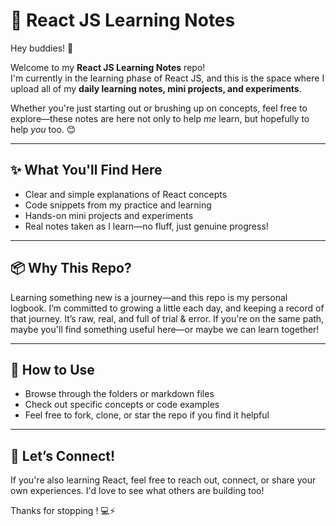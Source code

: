 
# 📘 React JS Learning Notes

Hey buddies! 👋  

Welcome to my **React JS Learning Notes** repo!  
I'm currently in the learning phase of React JS, and this is the space where I upload all of my **daily learning notes, mini projects, and experiments**.

Whether you're just starting out or brushing up on concepts, feel free to explore—these notes are here not only to help *me* learn, but hopefully to help *you* too. 😊

---

## ✨ What You'll Find Here

- Clear and simple explanations of React concepts
- Code snippets from my practice and learning
- Hands-on mini projects and experiments
- Real notes taken as I learn—no fluff, just genuine progress!

---

## 📦 Why This Repo?

Learning something new is a journey—and this repo is my personal logbook. I’m committed to growing a little each day, and keeping a record of that journey. It’s raw, real, and full of trial & error. If you're on the same path, maybe you'll find something useful here—or maybe we can learn together!

---

## 🔧 How to Use

- Browse through the folders or markdown files
- Check out specific concepts or code examples
- Feel free to fork, clone, or star the repo if you find it helpful

---

## 🤝 Let’s Connect!

If you're also learning React, feel free to reach out, connect, or share your own experiences. I'd love to see what others are building too!

Thanks for stopping ! 💻⚡
